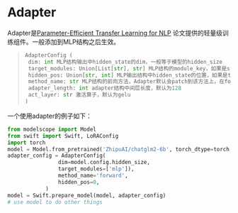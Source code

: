 # Adapter

Adapter是[Parameter-Efficient Transfer Learning for NLP](http://arxiv.org/abs/1902.00751) 论文提供的轻量级训练组件。一般添加到MLP结构之后生效。

>```python
>AdapterConfig (
>  dim: int MLP结构输出中hidden_state的dim，一般等于模型的hidden_size
>  target_modules: Union[List[str], str] MLP结构的module_key，如果是str类型则进行full_match统配查找，如果是List，则进行末尾匹配
>  hidden_pos: Union[str, int] MLP输出结构中hidden_state的位置，如果是tuple/list则传入int，如果是dict则传入str类型的key
>  method_name: str MLP结构的前向方法，Adapter默认会patch到该方法上，在forward调用后使用其hidden_state输入tuner，默认是forward。
>  adapter_length: int adapter结构中间层长度，默认为128
>  act_layer: str 激活算子，默认为gelu
>)
>```

一个使用adapter的例子如下：

```python
from modelscope import Model
from swift import Swift, LoRAConfig
import torch
model = Model.from_pretrained('ZhipuAI/chatglm2-6b', torch_dtype=torch.bfloat16, device_map='auto')
adapter_config = AdapterConfig(
                dim=model.config.hidden_size,
                target_modules=['mlp']),
                method_name='forward',
                hidden_pos=0,
            )
model = Swift.prepare_model(model, adapter_config)
# use model to do other things
```

